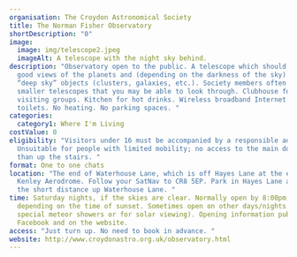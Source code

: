 ```yaml
---
organisation: The Croydon Astronomical Society
title: The Norman Fisher Observatory
shortDescription: "0"
image:
  image: img/telescope2.jpeg
  imageAlt: A telescope with the night sky behind.
description: "Observatory open to the public. A telescope which should give you
  good views of the planets and (depending on the darkness of the sky) some
  “deep sky” objects (clusters, galaxies, etc.). Society members often have
  smaller telescopes that you may be able to look through. Clubhouse for
  visiting groups. Kitchen for hot drinks. Wireless broadband Internet. No
  toilets. No heating. No parking spaces. "
categories:
  category1: Where I'm Living
costValue: 0
eligibility: "Visitors under 16 must be accompanied by a responsible adult.
  Unsuitable for people with limited mobility; no access to the main dome other
  than up the stairs. "
format: One to one chats
location: "The end of Waterhouse Lane, which is off Hayes Lane at the edge of
  Kenley Aerodrome. Follow your SatNav to CR8 5EP. Park in Hayes Lane and walk
  the short distance up Waterhouse Lane. "
time: Saturday nights, if the skies are clear. Normally open by 8:00pm,
  depending on the time of sunset. Sometimes open on other days/nights (eg, for
  special meteor showers or for solar viewing). Opening information published on
  Facebook and on the website.
access: "Just turn up. No need to book in advance. "
website: http://www.croydonastro.org.uk/observatory.html
---
```

